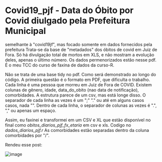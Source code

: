 # Covid19_pjf - Data do Óbito por Covid diulgado pela Prefeitura Municipal

semelhante à "covid19jf", mas focado somente em dados fornecidos pela prefeitura
Trata-se da base de "metadados" dos óbitos de covid em Juiz de Fora.
 Só há divulgação total de mortos em XLS, e não mostram a evolução deles, apenas o último número. Os dados permenorizados estão nesse pdf.
É o meu TCC do curso de faxina de dados da curso-R.


 Não se trata de uma base tidy no pdf. Como será demonstrado ao longo do código.
 A primeira questão é o formato em PDF, que dificulta o trabalho.
 Cada linha  é uma pessoa que morreu em Juiz de Fora de COVID.
 Existem colunas de gênero, idade, data_do_obito (nao data de notificação), comorbidades.
 A estrutura parece de um csv, mas está longe disso.
 O separador de cada linha as vezes é um ";" "." ou até em alguns casos casos, nada "".
 Dentro de cada linha, o separador de colunas as vezes é ".", "," ou apenas um espaço.

 Assim, eu faxinei e transformei em um CSV e XL que estão disponível no final como *obitos_diarios_pjf_fx_etaria* em csv e xls.
 Codigo no *dados_diarios_pjf.r*
As comorbidades estão separadas dentro da coluna comorbidades por "/".

Rendeu esse post:

![image](https://user-images.githubusercontent.com/53457944/120711466-ca694580-c495-11eb-87fc-806038c76cc3.png)



